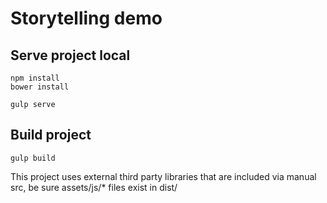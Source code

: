 # Storytelling demo

## Serve project local

```
npm install
bower install

gulp serve
```

## Build project

```
gulp build
```

This project uses external third party libraries that are included via manual src, be sure assets/js/* files exist in dist/

